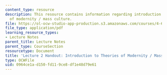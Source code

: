 ```yaml
---
content_type: resource
description: This resource contains information regarding introduction to theories
  of modernity / mass culture.
file: https://ol-ocw-studio-app-production.s3.amazonaws.com/courses/4-602-modern-art-and-mass-culture-spring-2012/0964ce1ad150fd119ce8df1e48d79e61_MIT4_602S12_lec02.pdf
file_type: application/pdf
learning_resource_types:
- Lecture Notes
parent_title: Lecture Notes
parent_type: CourseSection
resourcetype: Document
title: 'Lecture 2 Handout: Introduction to Theories of Modernity / Mass Culture'
type: OCWFile
uid: 0964ce1a-d150-fd11-9ce8-df1e48d79e61
---
```

